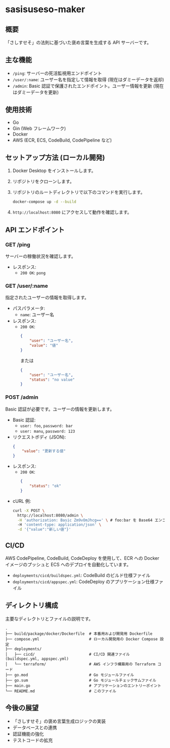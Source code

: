 <!-- filepath: /Users/yasuaki640/ghq/github.com/yasuaki640/sasisuseso-maker/README.md -->
# sasisuseso-maker

## 概要

「さしすせそ」の法則に基づいた褒め言葉を生成する API サーバーです。

## 主な機能

- `/ping`: サーバーの死活監視用エンドポイント
- `/user/:name`: ユーザー名を指定して情報を取得 (現在はダミーデータを返却)
- `/admin`: Basic 認証で保護されたエンドポイント。ユーザー情報を更新 (現在はダミーデータを更新)

## 使用技術

- Go
- Gin (Web フレームワーク)
- Docker
- AWS (ECR, ECS, CodeBuild, CodePipeline など)

## セットアップ方法 (ローカル開発)

1. Docker Desktop をインストールします。
2. リポジトリをクローンします。
3. リポジトリのルートディレクトリで以下のコマンドを実行します。

   ```bash
   docker-compose up -d --build
   ```

4. `http://localhost:8080` にアクセスして動作を確認します。

## API エンドポイント

### GET /ping

サーバーの稼働状況を確認します。

- レスポンス:
  - `200 OK`: `pong`

### GET /user/:name

指定されたユーザーの情報を取得します。

- パスパラメータ:
  - `name`: ユーザー名
- レスポンス:
  - `200 OK`:
    ```json
    {
        "user": "ユーザー名",
        "value": "値"
    }
    ```
    または
    ```json
    {
        "user": "ユーザー名",
        "status": "no value"
    }
    ```

### POST /admin

Basic 認証が必要です。ユーザーの情報を更新します。

- Basic 認証:
  - `user: foo`, `password: bar`
  - `user: manu`, `password: 123`
- リクエストボディ (JSON):
  ```json
  {
      "value": "更新する値"
  }
  ```
- レスポンス:
  - `200 OK`:
    ```json
    {
        "status": "ok"
    }
    ```
- cURL 例:
  ```bash
  curl -X POST \
    http://localhost:8080/admin \
    -H 'authorization: Basic Zm9vOmJhcg==' \ # foo:bar を Base64 エンコードしたもの
    -H 'content-type: application/json' \
    -d '{"value":"新しい値"}'
  ```

## CI/CD

AWS CodePipeline, CodeBuild, CodeDeploy を使用して、ECR への Docker イメージのプッシュと ECS へのデプロイを自動化しています。

- `deployments/cicd/buildspec.yml`: CodeBuild のビルド仕様ファイル
- `deployments/cicd/appspec.yml`: CodeDeploy のアプリケーション仕様ファイル

## ディレクトリ構成

主要なディレクトリとファイルの説明です。

```
.
├── build/package/docker/Dockerfile  # 本番用および開発用 Dockerfile
├── compose.yml                      # ローカル開発用の Docker Compose 設定
├── deployments/
│   ├── cicd/                        # CI/CD 関連ファイル (buildspec.yml, appspec.yml)
│   └── terraform/                   # AWS インフラ構築用の Terraform コード
├── go.mod                           # Go モジュールファイル
├── go.sum                           # Go モジュールチェックサムファイル
├── main.go                          # アプリケーションのエントリーポイント
└── README.md                        # このファイル
```

## 今後の展望

- 「さしすせそ」の褒め言葉生成ロジックの実装
- データベースとの連携
- 認証機能の強化
- テストコードの拡充
